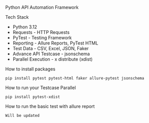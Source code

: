 Python API Automation Framework

Tech Stack
- Python 3.12
- Requests - HTTP Requests
- PyTest - Testing Framework
- Reporting - Allure Reports, PyTest HTML
- Test Data - CSV, Excel, JSON, Faker
- Advance API Testcase - jsonschema
- Parallel Execution - x distribute (xdist)


How to install packages
```
pip install pytest pytest-html faker allure-pytest jsonschema
```
How to run your Testcase Parallel
```
pip install pytest-xdist
```

How to run the basic test with allure report
```
Will be updated
```
